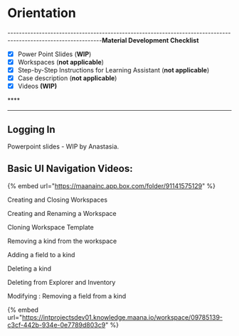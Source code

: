 # Orientation

---------------------------------------------------------------------------------------------------------------**Material Development Checklist**

* [x] Power Point Slides \(**WIP**\)
* [x] Workspaces \(**not applicable**\)
* [x] Step-by-Step Instructions for Learning Assistant \(**not applicable**\)
* [x] Case description \(**not applicable**\)
* [x] Videos **\(WIP\)**

\*\*\*\*

---------------------------------------------------------------------------------------------------------------

## Logging In

Powerpoint slides - WIP by Anastasia.

## Basic UI Navigation Videos:

{% embed url="https://maanainc.app.box.com/folder/91141575129" %}

Creating and Closing Workspaces

Creating and Renaming a Workspace

Cloning Workspace Template

Removing a kind from the workspace

Adding a field to a kind

Deleting a kind

Deleting from Explorer and Inventory

Modifying : Removing a field from a kind





{% embed url="https://intprojectsdev01.knowledge.maana.io/workspace/09785139-c3cf-442b-934e-0e7789d803c9" %}



